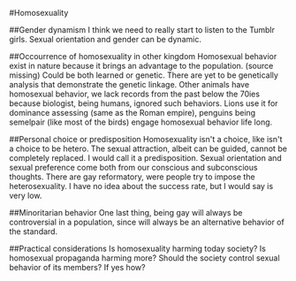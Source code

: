 #Homosexuality

##Gender dynamism
I think we need to really start to listen to the Tumblr girls.
Sexual orientation and gender can be dynamic.

##Occourrence of homosexuality in other kingdom
Homosexual behavior exist in nature because it brings an advantage to the population. (source missing)
Could be both learned or genetic. There are yet to be genetically analysis that demonstrate the genetic linkage.
Other animals have homosexual behavior, we lack records from the past below the 70ies because biologist,
being humans, ignored such behaviors.
Lions use it for dominance assessing (same as the Roman empire), penguins being semelpair (like most of the birds)
engage homosexual behavior life long.

##Personal choice or predisposition
Homosexuality isn't a choice, like isn't a choice to be hetero. The sexual attraction, albeit can be guided, cannot be completely replaced. I would call it a predisposition. 
Sexual orientation and sexual preference come both from our conscious and subconscious thoughts.
There are gay reformatory, were people try to impose the heterosexuality. I have no idea about the success rate,
but I would say is very low.

##Minoritarian behavior
One last thing, being gay will always be controversial in a population, since will always be an alternative behavior of the standard.

##Practical considerations
Is homosexuality harming today society? Is homosexual propaganda harming more? Should the society control sexual behavior of its members?
If yes how?
